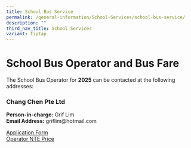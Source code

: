 ```yaml
---
title: School Bus Service
permalink: /general-information/School-Services/school-bus-service/
description: ""
third_nav_title: School Services
variant: tiptap
---
```

<h1>School Bus Operator and Bus Fare</h1>
<p>The School Bus Operator for <strong>2025</strong> can be contacted at the
following addresses:</p>
<h3>Chang Chen Pte Ltd</h3>
<p><strong>Person-in-charge:</strong> Grif Lim
<br><strong>Email Address:</strong> griflim@hotmail.com
<br>
</p>
<p><a href="https://file.go.gov.sg/myderz.pdf" rel="noopener noreferrer nofollow" target="_blank">Application Form</a> 
<br><a href="/files/not%20to%20exceed%20price.pdf" rel="noopener noreferrer nofollow" target="_blank">Operator NTE Price</a>
</p>